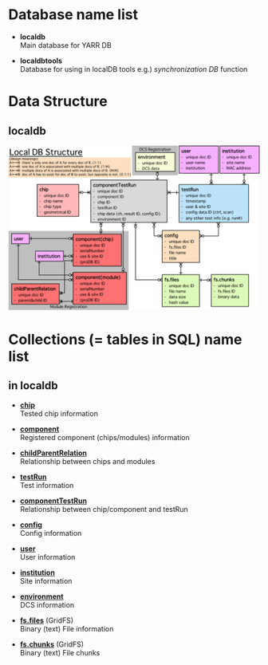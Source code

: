 # Database name list
* **localdb** <br>
Main database for YARR DB

* **localdbtools** <br>
Database for using in localDB tools e.g.) _synchronization DB_ function

# Data Structure

## **localdb**

![localdb_structure](images/db_structure.png)

# Collections (= tables in SQL) name list
## in **localdb**
* [**chip**](db-chip.md) <br>
Tested chip information

* [**component**](db-component.md) <br>
Registered component (chips/modules) information

* [**childParentRelation**](db-childParentRelation.md) <br>
Relationship between chips and modules 

* [**testRun**](db-testRun.md) <br>
Test information

* [**componentTestRun**](db-componentTestRun.md) <br>
Relationship between chip/component and testRun

* [**config**](db-config.md) <br>
Config information

* [**user**](db-user.md) <br>
User information

* [**institution**](db-institution.md) <br>
Site information

* [**environment**](db-environment.md) <br>
DCS information

* [**fs.files**](db-GridFS.md) (GridFS) <br>
Binary (text) File information

* [**fs.chunks**](db-GridFS.md) (GridFS) <br>
Binary (text) File chunks
